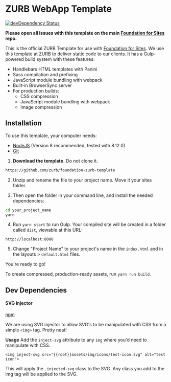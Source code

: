 # ZURB WebApp Template

[![devDependency Status](https://david-dm.org/zurb/foundation-zurb-template/dev-status.svg)](https://david-dm.org/zurb/foundation-zurb-template#info=devDependencies)

**Please open all issues with this template on the main [Foundation for Sites](https://github.com/zurb/foundation-sites/issues) repo.**

This is the official ZURB Template for use with [Foundation for Sites](http://foundation.zurb.com/sites). We use this template at ZURB to deliver static code to our clients. It has a Gulp-powered build system with these features:

- Handlebars HTML templates with Panini
- Sass compilation and prefixing
- JavaScript module bundling with webpack
- Built-in BrowserSync server
- For production builds:
  - CSS compression
  - JavaScript module bundling with webpack
  - Image compression

## Installation

To use this template, your computer needs:

- [NodeJS](https://nodejs.org/en/) (Version 8 recommended, tested with 8.12.0)
- [Git](https://git-scm.com/)

1. **Download the template.** Do not clone it.

```bash
https://github.com/zurb/foundation-zurb-template
```

2. Unzip and rename the file to your project name. Move it your sites folder.

3. Then open the folder in your command line, and install the needed dependencies:

```bash
cd your_project_name
yarn
```

4. Run `yarn start` to run Gulp. Your compiled site will be created in a folder called `dist`, viewable at this URL:

```
http://localhost:8000
```

5. Change "Project Name" to your project's name in the `index.html` and in the layouts > `default.html` files.

You're ready to go!

To create compressed, production-ready assets, run `yarn run build`.

## Dev Dependencies

#### SVG injector

[npm](https://www.npmjs.com/package/svg-injector)

We are using SVG injector to allow SVG's to be manipulated with CSS from a simple `<img>` tag. Pretty neat!

**Usage**
Add the `inject-svg` attribute to any `img` where you'd need to manipulate with CSS.

`<img inject-svg src="{{root}}assets/img/icons/test-icon.svg" alt="test icon">`

This will apply the `.injected-svg` class to the SVG. Any class you add to the img tag will be applied to the SVG.
